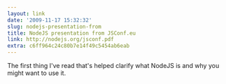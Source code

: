 ```yaml
---
layout: link
date: '2009-11-17 15:32:32'
slug: nodejs-presentation-from
title: NodeJS presentation from JSConf.eu
link: http://nodejs.org/jsconf.pdf
extra: c6ff964c24c80b7e14f49c5454ab6eab
---
```


The first thing I've read that's helped clarify what NodeJS is and why you might want to use it.